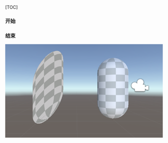 [TOC]
### 开始
### 结束

![image](https://raw.githubusercontent.com/kingskiwalker/Bottle/master/Image/1589771103(1).png)